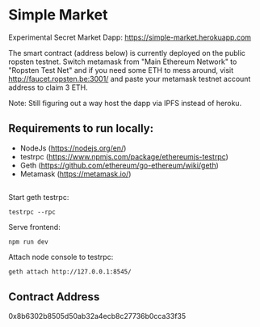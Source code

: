 # Simple Market

Experimental Secret Market Dapp: https://simple-market.herokuapp.com

The smart contract (address below) is currently deployed on the public ropsten testnet.
Switch metamask from "Main Ethereum Network" to "Ropsten Test Net" and if you need some ETH to mess around, visit http://faucet.ropsten.be:3001/ and paste your metamask testnet account address to claim 3 ETH.

Note: Still figuring out a way host the dapp via IPFS instead of heroku.

## Requirements to run locally:

- NodeJs (https://nodejs.org/en/)
- testrpc (https://www.npmjs.com/package/ethereumjs-testrpc)
- Geth (https://github.com/ethereum/go-ethereum/wiki/geth)
- Metamask (https://metamask.io/)

## 

Start geth testrpc:
```
testrpc --rpc
```

Serve frontend:
```
npm run dev
```

Attach node console to testrpc:
```
geth attach http://127.0.0.1:8545/
```

## Contract Address

0x8b6302b8505d50ab32a4ecb8c27736b0cca33f35
